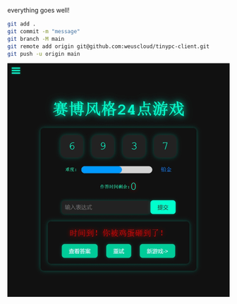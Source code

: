 everything goes well!

```bash
git add .
git commit -m "message"
git branch -M main
git remote add origin git@github.com:weuscloud/tinypc-client.git
git push -u origin main
```

![示例图片](build\game_20241224234458.png "这是一张示例图片")